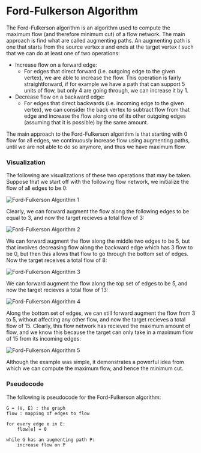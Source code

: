 # Ford-Fulkerson Algorithm

The Ford-Fulkerson algorithm is an algorithm used to compute the maximum flow (and therefore
minimum cut) of a flow network. The main approach is find what are called augmenting paths. An
augmenting path is one that starts from the source vertex $s$ and ends at the target vertex $t$ such
that we can do at least one of two operations:

- Increase flow on a forward edge:
    - For edges that direct forward (i.e. outgoing edge to the given vertex), we are able to 
    increase the flow. This operation is fairly straightforward, if for example we have a path 
    that can support $5$ units of flow, but only $4$ are going through, we can increase it by $1$.
- Decrease flow on a backward edge:
    - For edges that direct backwards (i.e. incoming edge to the given vertex), we can consider 
    the back vertex to subtract flow from that edge and increase the flow along one of its other
    outgoing edges (assuming that it is possible) by the same amount.

The main approach to the Ford-Fulkerson algorithm is that starting with $0$ flow for all edges, we
continuously increase flow using augmenting paths, until we are not able to do so anymore, and thus
we have maximum flow.

### Visualization

The following are visualizations of these two operations that may be taken. Suppose that we start 
off with the following flow network, we initialize the flow of all edges to be $0$:

<img src="https://firebasestorage.googleapis.com/v0/b/algorithm-helper-storage.appspot.com/o/img%2Falgorithms%2Fgraphs%2Fford-fulkerson-algorithm-1.png?alt=media&token=49ad6893-4f08-4f59-8ef0-6f7be7024a95" alt="Ford-Fulkerson Algorithm 1" class="img-fluid">

Clearly, we can forward augment the flow along the following edges to be equal to $3$, and now the
target recieves a total flow of $3$:

<img src="https://firebasestorage.googleapis.com/v0/b/algorithm-helper-storage.appspot.com/o/img%2Falgorithms%2Fgraphs%2Fford-fulkerson-algorithm-2.png?alt=media&token=c952e74e-cc1a-4474-b9c6-18d5f956962e" alt="Ford-Fulkerson Algorithm 2" class="img-fluid">

We can forward augment the flow along the middle two edges to be $5$, but that involves decreasing
flow along the backward edge which has $3$ flow to be $0$, but then this allows that flow to go 
through the bottom set of edges. Now the target receives a total flow of $8$:

<img src="https://firebasestorage.googleapis.com/v0/b/algorithm-helper-storage.appspot.com/o/img%2Falgorithms%2Fgraphs%2Fford-fulkerson-algorithm-3.png?alt=media&token=16e60bba-961c-4041-9160-187b087dd651" alt="Ford-Fulkerson Algorithm 3" class="img-fluid">

We can forward augment the flow along the top set of edges to be $5$, and now the target recieves
a total flow of $13$:

<img src="https://firebasestorage.googleapis.com/v0/b/algorithm-helper-storage.appspot.com/o/img%2Falgorithms%2Fgraphs%2Fford-fulkerson-algorithm-4.png?alt=media&token=271f23d2-bfe5-40c5-b7cc-29eba91dd59c" alt="Ford-Fulkerson Algorithm 4" class="img-fluid">

Along the bottom set of edges, we can still forward augment the flow from $3$ to $5$, without 
affecting any other flow, and now the target recieves a total flow of $15$. Clearly, this flow 
network has recieved the maximum amount of flow, and we know this because the target can only take
in a maximum flow of $15$ from its incoming edges:

<img src="https://firebasestorage.googleapis.com/v0/b/algorithm-helper-storage.appspot.com/o/img%2Falgorithms%2Fgraphs%2Fford-fulkerson-algorithm-5.png?alt=media&token=b1316bd6-deb8-4cbf-9bc7-18249bd993a6" alt="Ford-Fulkerson Algorithm 5" class="img-fluid">

Although the example was simple, it demonstrates a powerful idea from which we can compute the 
maximum flow, and hence the minimum cut.

### Pseudocode

The following is pseudocode for the Ford-Fulkerson algorithm:

```
G = (V, E) : the graph
flow : mapping of edges to flow

for every edge e in E:
    flow[e] = 0

while G has an augmenting path P:
    increase flow on P
```
